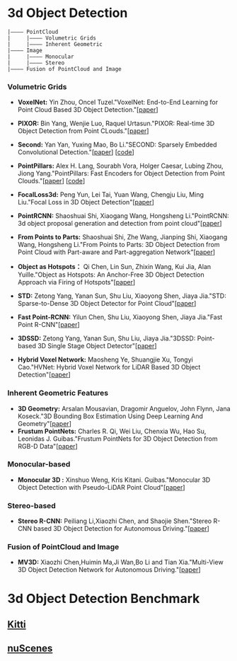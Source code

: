 # 3d Object Detection
```
|———— PointCloud 
|     |———— Volumetric Grids
|     |———— Inherent Geometric
|———— Image
|     |———— Monocular 
|     |———— Stereo
|———— Fusion of PointCloud and Image
```
### Volumetric Grids
* **VoxelNet:** Yin Zhou, Oncel Tuzel."VoxelNet: End-to-End Learning for Point Cloud Based 3D Object Detection."[[paper](https://arxiv.org/pdf/1711.06396.pdf)]

* **PIXOR:** Bin Yang, Wenjie Luo, Raquel Urtasun."PIXOR: Real-time 3D Object Detection from Point CLouds."[[paper](http://openaccess.thecvf.com/content_cvpr_2018/papers/Yang_PIXOR_Real-Time_3D_CVPR_2018_paper.pdf)]

* **Second:** Yan Yan, Yuxing Mao, Bo Li."SECOND: Sparsely Embedded Convolutional Detection."[[paper](https://pdfs.semanticscholar.org/5125/a16039cabc6320c908a4764f32596e018ad3.pdf)] [[code](https://github.com/traveller59/second.pytorch)]

* **PointPillars:** Alex H. Lang, Sourabh Vora, Holger Caesar, Lubing Zhou, Jiong Yang."PointPillars: Fast Encoders for Object Detection from Point Clouds."[[paper](https://arxiv.org/pdf/1812.05784.pdf)] [[code](https://github.com/nutonomy/second.pytorch)]

* **FocalLoss3d:** Peng Yun, Lei Tai, Yuan Wang, Chengju Liu, Ming Liu."Focal Loss in 3D Object Detection"[[paper](https://arxiv.org/pdf/1809.06065.pdf)]

* **PointRCNN:** Shaoshuai Shi, Xiaogang Wang, Hongsheng Li."PointRCNN: 3d object proposal generation and detection from point cloud"[[paper](http://openaccess.thecvf.com/content_CVPR_2019/papers/Shi_PointRCNN_3D_Object_Proposal_Generation_and_Detection_From_Point_Cloud_CVPR_2019_paper.pdf)]

* **From Points to Parts:** Shaoshuai Shi, Zhe Wang, Jianping Shi, Xiaogang Wang, Hongsheng Li."From Points to Parts: 3D Object Detection from Point Cloud with Part-aware and Part-aggregation Network"[[paper](https://arxiv.org/abs/1907.03670)]

* **Object as Hotspots：** Qi Chen, Lin Sun, Zhixin Wang, Kui Jia, Alan Yuille."Object as Hotspots: An Anchor-Free 3D Object Detection Approach
via Firing of Hotspots"[[paper](https://arxiv.org/abs/1912.12791)]

* **STD:** Zetong Yang, Yanan Sun, Shu Liu, Xiaoyong Shen, Jiaya Jia."STD: Sparse-to-Dense 3D Object Detector for Point Cloud"[[paper](http://jiaya.me/papers/std_iccv19.pdf)]

* **Fast Point-RCNN:** Yilun Chen, Shu Liu, Xiaoyong Shen, Jiaya Jia."Fast Point R-CNN"[[paper](http://jiaya.me/papers/fprcnn_iccv19.pdf)]

* **3DSSD:** Zetong Yang, Yanan Sun, Shu Liu, Jiaya Jia."3DSSD: Point-based 3D Single Stage Object Detector"[[paper](https://arxiv.org/pdf/2002.10187.pdf)]

* **Hybrid Voxel Network:** Maosheng Ye, Shuangjie Xu, Tongyi Cao."HVNet: Hybrid Voxel Network for LiDAR Based 3D Object Detection"[[paper](https://arxiv.org/abs/2003.00186)]




### Inherent Geometric Features 
* **3D Geometry:** Arsalan Mousavian, Dragomir Anguelov, John Flynn, Jana Koseck."3D Bounding Box Estimation Using Deep Learning And Geometry"[[paper](https://arxiv.org/pdf/1612.00496.pdf)]
* **Frustum PointNets:** Charles R. Qi, Wei Liu, Chenxia Wu, Hao Su, Leonidas J. Guibas."Frustum PointNets for 3D Object Detection from RGB-D Data"[[paper](https://arxiv.org/pdf/1711.08488.pdf)]

### Monocular-based
* **Monocular 3D :** Xinshuo Weng, Kris Kitani. Guibas."Monocular 3D Object Detection with Pseudo-LiDAR Point Cloud"[[paper](https://arxiv.org/pdf/1903.09847.pdf)]

### Stereo-based
* **Stereo R-CNN:** Peiliang Li,Xiaozhi Chen, and Shaojie Shen."Stereo R-CNN based 3D Object Detection for Autonomous Driving."[[paper](https://arxiv.org/pdf/1902.09738.pdf)]

### Fusion of PointCloud and Image
* **MV3D:** Xiaozhi Chen,Huimin Ma,Ji Wan,Bo Li and Tian Xia."Multi-View 3D Object Detection Network for Autonomous Driving."[[paper](https://arxiv.org/abs/1611.07759)]




# 3d Object Detection Benchmark

## [Kitti](http://www.cvlibs.net/datasets/kitti/eval_object.php?obj_benchmark=3d)

## [nuScenes](https://sites.google.com/view/wad2019/challenge)

